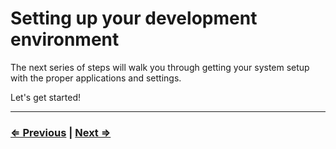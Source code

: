 # Setting up your development environment

The next series of steps will walk you through getting your system setup with the proper applications and settings.

Let's get started!

---

### [⇐ Previous](../../README.md) | [Next ⇒](./1-gitbash.md)
